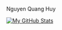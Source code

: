 Nguyen Quang Huy

[![My GitHub Stats](https://github-readme-stats.vercel.app/api/?username=Dev789-del&count_private=true&theme=tokyonight&showicons=true)]()
<!---
Dev789-del/Dev789-del is a ✨ special ✨ repository because its `README.md` (this file) appears on your GitHub profile.
You can click the Preview link to take a look at your changes.
--->
